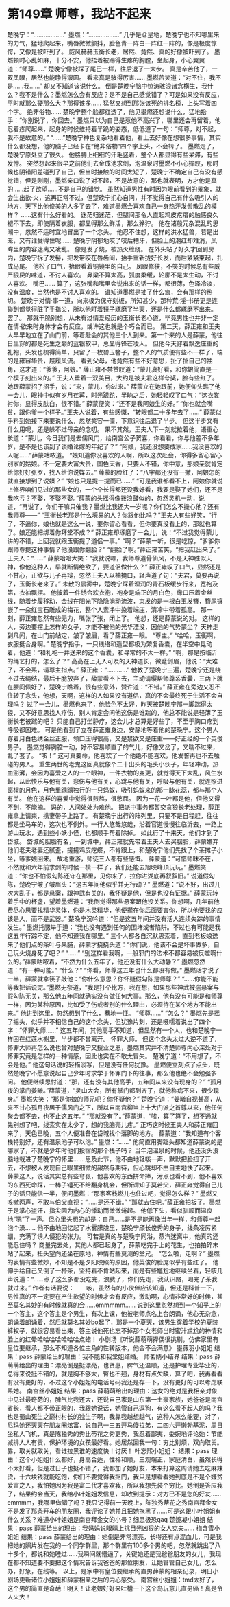 # 第149章 师尊，我站不起来
楚晚宁：“………………”
墨燃：“………………”
几乎是仓皇地，楚晚宁也不知哪里来的力气，猛地爬起来，嘴唇微微颤抖，脸色青一阵白一阵红一阵的，像是极度惊愕，又像是被吓到了。
威风赫赫玉衡长老，居然、竟然、真的好像被吓到了。
墨燃顿时心乱如麻，十分不安，他捂着被踢得生疼的胸膛，坐起身，小心翼翼道：“师尊……”
楚晚宁像被踩了尾巴一样，往后退了一大步。
真是辛苦他了，一双凤眼，居然也能睁得滚圆。
看来真是骇得厉害……
墨燃苦笑道：“对不住，我不是……我……”
却又不知道该说什么。
倒是楚晚宁脑中惊涛骇浪诸念横生，我什么？我不是什么？墨燃怎么会有反应？是不是自己感觉错了？可是如果没有反应，平时就那么硬那么大？那得该多……
猛然又想到那张该死的排名榜，上头写着四个字。
绝非俗物……
楚晚宁整个脸都红透了，他见墨燃还想说什么，猛地抬手：“你别说了，你回去。”
墨燃只以为自己是惹他不高兴了，哪里还会再留着，他忍着疼爬起来，起身的时候维持着半跪的姿态，低低道了一句：“师尊，对不起，我不是故意的。”
“……”楚晚宁神色复杂地看着他，看上去好像在想很多事情，其实什么都没想，他的脑子已经卡在“绝非俗物”四个字上头，不会转了。
墨燃走了，楚晚宁原处立了很久。
他胳膊上细细的汗毛竖着，整个人都显得有些呆滞，有些发懵。
突然想起来很早之前他们去金成池求剑，泡温泉时墨燃不小心摔跤，那时候也阴错阳差碰到了自己，但当时接触的时间太短了，楚晚宁不确定自己有没有感觉错，但是刚刚，墨燃亲口说了对不起，不是故意的，那也就表明，方才他是真的……起了欲望……不是自己的错觉。
虽然知道男性有时因为眼前看到的景象，就会生出欲·火，这再正常不过，但楚晚宁扪心自问，并不觉得自己有什么吸引人的地方，天下比他俊美的人多了去了，难道墨燃会喜欢自己一身热汗发髻散乱的模样？
……这有什么好看的。
迷茫归迷茫，但腿间那令人直起鸡皮疙瘩的触感良久褪不下去，即使隔着衣服，都显得那么鲜活，那么狰狞。
他在诸般冗杂混乱的思潮中，忽然不适时宜地冒出了一个念头。
他忍不住想，这样的洪水猛兽，若是出笼，又有谁受得住呢……
楚晚宁阴郁地咬了咬后槽牙，但脸上的潮红却难消，凤眸里的内容迷离又凌乱。
像是发了烧，被热火缠绕。
在外头站了好久才回到房内，楚晚宁拆了发髻，把发带咬在唇齿间，抬手重新拢好长发，而后紧紧束起，扎成马尾。
他松了口气，抬眼看着铜镜里的自己。
凤眼修狭，不笑的时候总有些威严狠戾的味道，不讨人喜欢。
鼻梁不算太高，弧度柔缓，轮廓不是太生动，不讨人喜欢。
嘴巴……
算了，这张嘴和嘴里会说出来的话一样，都很薄，色泽冷淡，没有温度，当然也是不讨人喜欢的。
谁知道墨燃是抽了什么疯，会有那样的热切。
楚晚宁对情·事一道，向来极为保守刻板，所知甚少，那种荒·淫·书册更是连碰到都觉得脏了手指尖，所以他盯着镜子琢磨了半天，还是什么都琢磨不出来。
罢了。
那就干脆别想，从未有过情爱经历的玉衡长老心道，毕竟男性也并非一定在情·欲来时身体才会有反应，或许这也就是个巧合而已。
第二天，薛正雍和王夫人早早地立在了山门前，等着赴会的其他三个人到来。第一个来的人是薛蒙，他往日里穿的都是死生之巅的蓝银软甲，总显得锋芒凌人。
但他今天穿着飘逸庄重的礼袍，头发也梳得简单，只留了一枚碧玉簪子，整个人的气质便有些不一样了，端的是雍容华贵，屐履风流。
看到父母，他竟然有些不好意思，扯了扯自己的袖角，这才道：“爹爹，阿娘。”
薛正雍不禁赞叹道：“蒙儿真好看，和你娘简直是一个模子刻出来的。”
王夫人垂着一双美目，大约是被夫君这样夸奖，脸有些红了。
她跟薛蒙招了招手，说：“来，蒙儿，你过来。”
薛蒙立在她跟前，她便仰头瞧了他一会儿，眼神中似有岁月荏苒，时光蹉跎，半晌之后，她轻轻叹了口气：“这衣裳衬你，显得皮肤白，很不错。”
薛蒙便笑：“还不是我阿娘生的好。”
“你也就会嘴贫，跟你爹一个样子。”王夫人说着，有些感慨，“转眼都二十多年去了……”
薛蒙似乎料到她接下来要说什么，忽然笑容一僵，下意识往后退了半步。
但这半步又有什么用呢，还是躲不过母亲的念叨。
果不其然，王夫人下一刻就拉着他，语重心长道：“蒙儿，今日我们是去儒风门，给南宫公子贺喜，你看看，你与他差不多年岁，是不是也该到了谈婚论嫁的年纪了？”
“阿娘，我还没想要成家……我没喜欢的人呢……”薛蒙咕哝道。
“娘知道你没喜欢的人啊，所以这次赴会，你得多留心留心别家的姑娘。不一定要大富大贵，国色天香，只要人不错，你中意，那娘亲就肯定给你好好张罗，找人给你说媒去。”
薛蒙的脸红了：“八字都还没有一撇，阿娘怎的就直接想到了说媒？”
“娘也只是提一提而已……”
“可是我谁都看不上，阿娘你就说上修界咱们见过的那些女的，一个个长得都还没我好看，我要是娶了她们，还不是我吃亏？不娶，不娶不娶。”薛蒙的头摇得像拨浪鼓似的，忽然灵机一动，说道，“再说了，你们干嘛只催我？墨燃比我还大一岁呢？你们怎么不操心他？还有我师尊——”
“玉衡长老那是什么境界的人？你跟他比吗？”王夫人有些好笑，“行了，不逼你，娘也就是这么一说，要你留心看看，但你要真没看上的，那就也算了。娘还能把绑着你拜堂不成？”
薛正雍却琢磨了一会儿，说：“不过我觉得蒙儿讲的不错，上回我就跟玉衡提了道侣一事。”
“啊？”薛蒙一听，很是吃惊，“爹爹你跟师尊提这种事情？他没跟你翻脸？”
“翻脸了啊。”薛正雍苦笑，“把我赶出来了。”
王夫人：“……”
薛蒙哈哈大笑：“我就说嘛，我师尊道骨仙风，不是天神胜似天神，像他这种人，早就断情绝欲了，要道侣做什么？”
薛正雍叹了口气，显然还是不甘心，正欲与儿子再辩，忽然王夫人以袖掩口，轻声道了句：“夫君，莫要再说了，玉衡长老来了。”
未散的晨雾中，楚晚宁踩着湿润的青石板缓步行来，宽袍及第，衣袖飘摆。
他披着一件绣合欢衣袍，袍身是端正的月白色，缘口压着金丝线，随着步履移动，金线在阳光下隐隐淌动流波，束发的是一根白玉发簪，簪尾镶嵌了一朵红宝石雕成的梅花，整个人素净中染着端庄，清冷中带着孤高。
那一刻，薛正雍忽然有些无力，嘴张了张，闭上了。
他想，还是薛蒙说的对。
这样的人，旁边要摆上怎样的女子，才能不被他的光华湮没，因他的气势蒙尘？
天神走到凡间，在山门前站定，皱了皱眉，看了薛正雍一眼。
“尊主。”
“哈哈，玉衡啊，衣服挺合身啊。”
楚晚宁抬手，一只线络和造型都极为繁复香囊，在半空中晃动着，他道：“和礼袍一并送来的这个香囊，和寻常的不太一样。”
“啊，那是按临沂的绳艺打的，怎么了？”
高高在上无人可及的天神道长，微蹙剑眉，他说：“太难了，不会系，请尊主指点。”
薛正雍：“…………”
他教了楚晚宁三遍，楚晚宁还是绕不过去绳结，最后干脆放弃了，薛蒙看不下去，主动请缨帮师尊系香囊，三两下就在腰间佩好了，楚晚宁瞧着，很有些意外，赞许道：“不错。”
薛正雍在旁边又忍不住转了念头，他想，天啊，这样的人如果没有道侣，真的不会最终死于生活不会自理吗？
过了一会儿，墨燃也来了，他脸色不太好，昨天被楚晚宁那一脚踹得太狠，又不好意思找人疗伤，别人肯定会问他这伤是谁踹的，他总不能说是轻薄了玉衡长老被踹的吧？
只能自己打坐静疗，这会儿才总算是好些了，不至于胸口疼到呼吸都困难。
可是他看到了立在薛正雍身边，安静地等着他的楚晚宁。这个男人穿着月白色绣金丝正服，领口压得很高，又是禁欲又是庄重——好正经的一个英俊男子。
墨燃觉得胸腔一动，好不容易顺直了的气儿，好像又岔了，又喘不过来，乱了套了。
“咳！”
这可真要命，他喜欢了一个他绝不能喜欢，他发誓再也不去触碰的男人。
重生两世的老鬼这回真就像个二十出头的毛头小伙子，年轻冲动，热血澎湃，会因为喜爱之人的一个眼神，一件衣物的变更，就觉得天下大乱，风生水起，从此快乐与他有关，悲伤与他有关，心跳与他有关，呼吸与他有关，就连照进窗棂的月色，月色里踽踽独行的一只蚂蚁，吸引蚂蚁来的那一脉花蕊，都与那个人有关。
他在这样的喜爱中觉得很煎熬，很憋屈。
因为一花一叶都是他，但他又得不到，不能摘。
妈的，人间处处为难他。
把派中事务都暂交贪狼长老处理，薛正雍拿上请柬，携妻带子上路了。
有楚晚宁出行的阵列里，只要不是日程赶，往往都是坐马车的，这次也不例外。一行人悠哉悠哉，沿着官道慢慢往临沂去，一路上游山玩水，遇到些小妖小怪，也都顺手帮着除掉。
如此行了十来天，他们才到了岱城。
岱城的胭脂有名，一到城中，薛正雍就先带着王夫人去买胭脂，薛蒙嫌弃他们老夫老妻还腻歪，搓搓鸡皮疙瘩，不肯跟上，和楚晚宁他们先找了个茶摊子小坐，等爹娘回来。
故地重游，师徒三人都有些感慨。
薛蒙道：“可惜师昧不在，不然就和六年前求剑的时候一模一样了，我们还能去旭映峰顶玩玩。”
墨燃笑道：“你也不怕假勾陈还守在那里，见你来了，拉你进湖底再叙叙旧。”
说道假勾陈，楚晚宁皱了皱眉头：“这五年间他似乎并无行动？”
墨燃道：“说不好，出过几次大乱子，都是悬案，跟神武有关的，我怀疑是他，但是也没有证据。”
薛蒙玩转着手中的杯盏，望着墨燃道：“我倒觉得那些悬案跟他没关系。你想啊，几年前他费尽心思要找精华灵体，你是木灵精华，他便撵在你后面要害你，所以他要找的应该是人，而不是武器。”
楚晚宁沉吟道：“但是这五年间并没有活人连续失踪的事情发生。”
墨燃托腮举手道：“我也没有遇到任何的围堵或者陷阱。不过也有可能是我这五年行踪不定，他不知道我在哪里。”
三个人都各自沉默思索着，直到老板娘送来了他们点的茶叶与果脯，薛蒙才挠挠头道：“你们说，他该不会是坏事做多，自己玩火烧身死了吧？”
“……”
“别这样看我啊，一般邪门的法术不都容易被反噬啊什么的。”薛蒙咕哝着，“不然为什么五年了，他还没有什么大动静？”
墨燃忽然道：“有一种可能。”
“什么？”
“你看，师尊这五年也什么都没有做。”
墨燃话才说了一半，薛蒙就拿筷子敲他：“你什么意思？你怀疑假勾陈是师尊？”
“……你能不能等我把话说完。”墨燃无奈道，“我是打个比方，我在想，如果那些神武被盗悬案与假勾陈无关，那么他五年间就确实没有做任何大事。那么，他有没有可能是和师尊一样，因为某种原因，比如受了伤或者别的什么理由，必须待在某个地方不能出来。”
他讲到这里，忽然想到了什么，蓦地一怔。
“师尊……”
“怎么？”
墨燃先是摇了摇头，似乎并不相信自己的这个念头，但犹豫片刻，还是嗫嚅着说出了四个字：“怀罪大师……”
这五年间，其他高手不知道，但显然有一个人，也和楚晚宁一样困在红莲水榭里，半步都不曾离开。
怀罪大师。
但这个念头太过大逆不道了，怀罪大师再怎么说也曾对楚晚宁又授业之恩，墨燃其实并不清楚师尊内心深处对于怀罪究竟是怎样的一种情感，因此也实在不敢太冒失。
楚晚宁道：“不用想了，不会是他。”
他这句话说的轻描淡写，但是没有任何犹豫。
墨燃便立刻点了点头，既然楚晚宁不愿意说起自己少年时求学于怀罪门下的往事，那么他也绝不会勉强多问。
他便继续思忖道：“那，还有没有其他高手，五年间从来没有现身的？”
“孤月夜的掌门姜曦。”薛蒙道，“灵山大会，所有掌门都到齐了，就他称病不来，很少现身。”
墨燃失笑：“那是你娘的师兄吧？你怀疑他？”
楚晚宁道：“姜曦自视甚高，从来不甘心孤月夜居于儒风门之下，所以自南宫柳当上十大门派之首尊以来，他任何聚会都不去，也不止这五年。”
“那就没有了。”薛蒙道，“唉，算了算了，想不通就先别想了吧，线索实在太少了，想的我脑壳儿疼。”
正巧这时候王夫人和薛正雍回来了，天色已晚，五个人便准备在岱城找个落脚的地方。
薛蒙道：“我知道有个客栈特别好，还有温泉池子可以泡。”
墨燃：“……”
他简直用脚趾头都知道薛蒙说的是哪家了，不就是少年时他们投宿的那个栈子吗？
当年泡温泉的时候，他还没头没脑地栽进了楚晚宁的怀里……
思及此节，他不由地轻咳一声，默默把脸扭了开去，不想被人发现自己眼里细微的赧然与期待，但心跳却不由自主地快了起来。
薛蒙这人，说话其实总有些夸张，他喜欢的东西拼命捧，污点也看不到，他不喜欢的东西死命踩，一棒子锤死不给翻身机会，但所谓知子莫若父，薛正雍觉得自己儿子的话只能信一半，便问墨燃：“那家客栈燃儿也住过吧，觉得怎么样？”
墨燃又咳嗽两声，不敢与伯父直视：“……是还不错。”
“那就去住吧。”薛正雍拍板了。墨燃于是掌心盗汗，指尖因为内心的悸动而微微蜷起。
他低下头，看似驯顺而温良地“嗯”了一声。但心里头想的却是：自己……是不是能再像当年一样，和师尊一起泡个澡……
他不由地回忆起了水雾朦胧里，楚晚宁颀长俊秀的身子，线条凌厉紧绷，充满了诱人侵犯的张力。
可若是真的与楚晚宁同浴，蒸汽迷离中，他真的还能忍住吗？
商量完去处，其他人都已起身了，薛蒙吃完手上的花生，也拍拍碎末站了起来，扭头望向还坐在原地，神情有些莫测的堂兄。
“怎么啦，走啊？”
墨燃的表情有些微妙，不知是不是夕阳映照的原因，他英俊的脸庞似乎有些红了。
他伸手给自己又倒了一杯茶，坚持着不肯站起来，而是有些尴尬地继续坐着，轻咳几声说道：“……点了这么多都没吃完，浪费了，你们先走，我认识路，喝完了茶我就过来。”
作者有话要说：　　咳，虽然有的小伙伴应该知道，但还是科普一下，男性真的不一定要在产生欲望的时候才会有反应，激动啊，心情非常好的时候，甚至莫名其妙的有时候就真的会……emmmmm……
说到这里忽然想到一个知乎上的一个答主，这个答主是个男生，有次上课，他被老师点名上台朗诵，他心无杂念，朗诵着朗诵着，然后就莫名其妙bo起了，那是一个夏天，该男生穿着学校的夏装裤衩子，就很容易看出来，答主说他死也忘不掉那个女老师当时蜜汁尴尬的神情和脸上的红晕哈哈哈哈哈哈哈点蜡！
小剧场《听说薛萌萌择偶很挑剔，仿佛家里有皇位要继承，那么不知道各位主角的性转版本，他会不会满意》
墨薇羽小姐姐
结果：pass
薛蒙给出的理由：我不能和我堂姐结婚。
师茗婧小结界
结果：pass
薛萌萌给出的理由：漂亮倒是挺漂亮，也贤惠，脾气还温顺，还是护理专业毕业的，总得来说挺不错的，就是胸不够大，臀也不翘，身材有点欠缺，算了吧，我再看看有没有更好的，不过这个小姐姐的电话号码我还是存一下，没有更好的可以考虑联系她。
南宫丝小姐姐
结果：pass
薛萌萌给出的理由：这女的绝对是我相亲对象中见过最奇葩的，脾气比我还大，还说自己家是山东第一土豪家族，她爸爸是南宫省长，看人都不带正眼的，我跟她说话，她管自己逗狗，有这么看不起人的吗？我也是蜀山死生之巅村村长的独生子啊，我靠我越想越气，这种人怎么能要，对了，尼玛她还天天在朋友圈炫富，说自己一三五开马傻拉弟，二四六开懒勃基泥，周日坐私人飞机，真是陈独秀的秀比蒂花之秀更秀，我忍着鄙夷，委婉地评论她：节能减排人人有责，保护环境的女孩最好看。她居然回我一句：穷比别烦，双向取关。靠，取关就取关，看谁拉黑谁的速度快！讨厌！
叶忘熙小姐姐：
结果：pass
理由：这个小姐姐什么都好，身高合适，性格和顺，三观端正，家庭清白，虽然长得不太好看，但是过日子也挺不错了，我都加了她好友，本来打算这周请她去吃麻辣烫，十六块钱就能吃饱，你们不要觉得我抠门，我只是想看看她到底是不是个嫌贫爱富之人，我怕她因为我是富二代才喜欢我，所以我想先装个穷比。她倒是答应我了，结果约会当天，我给小叶姐姐发信息，却收到提示：对方已不是您的好友……emmmm，我哪里做错了吗？我只记得前一天晚上，陈独秀蒂花之秀南宫拜金女不是发了那条开车的朋友圈，我评论了她并且把她拖黑了……可是这跟小叶姐姐有什么关系？难道小叶姐姐是南宫拜金女的小号？细思极恐qaq
楚婉凝小姐姐
结果：pass
薛蒙给出的理由：我妈妈说眼睛上挑目光凶狠的女人克夫……
梅含雪小姐姐
结果：pass
薛蒙给出的理由：她倒是非常漂亮，长得还有点混血儿，可是我把她的照片发在我的一个同学群里，那个群里有100多个男的吧，忽然就跳出了八十多个，都说和她睡过……我瞬间就懵逼了，关键她还是我爸爸朋友的女儿，我现在都不知道要不要把这个情况告诉我爸爸的那位朋友，让她管管自己女儿，怎么办，好急，在线等。
以上，是家中有皇位要继承的直男薛蒙的相亲记录，明日小剧场更新诸位小姐姐和薛蒙相亲之后的内心感受。
南宫丝小姐姐：tmd太好了，这个男的简直是奇葩！明天！让老娘好好来吐槽一下这个鸟玩意儿直男癌！真是令人火大！

